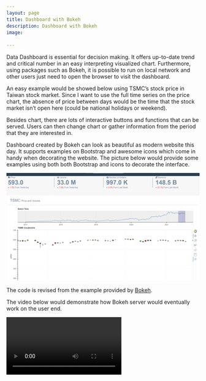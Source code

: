 ```yaml
---
layout: page
title: Dashboard with Bokeh
description: Dashboard with Bokeh
image: 

---
```




Data Dashboard is essential for decision making. It offers up-to-date trend and critical number in an easy interpreting visualized chart. Furthermore, using packages such as Bokeh, it is possible to run on local network and other users just need to open the browser to visit the dashboard. 

 

An easy example would be showed below using TSMC’s stock price in Taiwan stock market. Since I want to use the full time series on the price chart, the absence of price between days would be the time that the stock market isn’t open here (could be national holidays or weekend).

 

Besides chart, there are lots of interactive buttons and functions that can be served. Users can then change chart or gather information from the period that they are interested in. 

 

Dashboard created by Bokeh can look as beautiful as modern website this day. It supports examples on Bootstrap and awesome icons which come in handy when decorating the website. The picture below would provide some examples using both both Bootstrap and icons to decorate the interface.

![designed interface](assets/images/2021-10-17_Dashboard.png)

The code is revised from the example provided by [Bokeh](https://github.com/bokeh/bokeh/tree/branch-3.0/examples/app/dash).



The video below would demonstrate how Bokeh server would eventually work on the user end.

![Example](assets/images/2021-10-17_Dashboard.mp4)
